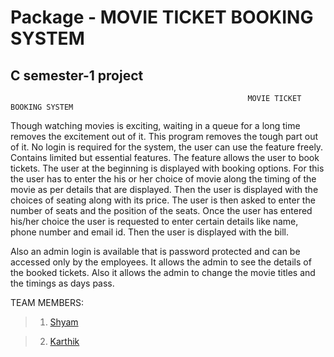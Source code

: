 # Package - MOVIE TICKET BOOKING SYSTEM
## C semester-1 project
                                                         MOVIE TICKET BOOKING SYSTEM

Though watching movies is exciting, waiting in a queue for a long time removes the
excitement out of it. This program removes the tough part out of it.
 No login is required for the system, the user can use the feature freely.
Contains limited but essential features. The feature allows the user to book
tickets. The user at the beginning is displayed with booking options.
For this the user has to enter the his or her choice of movie along the timing of
the movie as per details that are displayed. Then the user is displayed with the
choices of seating along with its price. The user is then asked to enter the number
of seats and the position of the seats. Once the user has entered his/her choice
the user is requested to enter certain details like name, phone number and email id.
Then the user is displayed with the bill.

 Also an admin login is available that is password protected and can be
accessed only by the employees. It allows the admin to see the details of the
booked tickets. Also it allows the admin to change the movie titles and the timings as
days pass.

TEAM MEMBERS:
>1) [Shyam](https://github.com/shyamsivasankar33)

>2) [Karthik](https://github.com/Karthik-2002-git)
